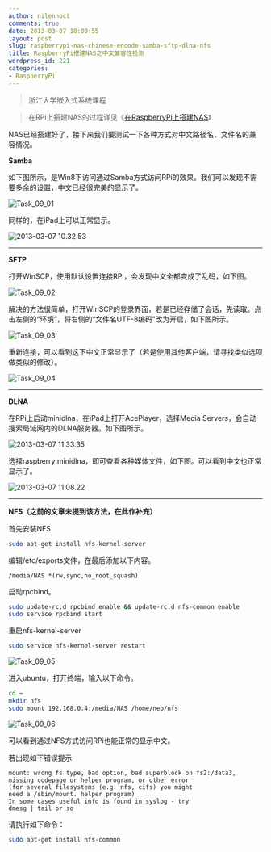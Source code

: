 ```yaml
---
author: nilennoct
comments: true
date: 2013-03-07 18:00:55
layout: post
slug: raspberrypi-nas-chinese-encode-samba-sftp-dlna-nfs
title: RaspberryPi搭建NAS之中文兼容性检测
wordpress_id: 221
categories:
- RaspberryPi
---
```


> 浙江大学嵌入式系统课程

> 在RPi上搭建NAS的过程详见《[在RaspberryPi上搭建NAS](http://www.nilennoct.com/raspberrypi-nas-samba-sftp/)》

NAS已经搭建好了，接下来我们要测试一下各种方式对中文路径名、文件名的兼容情况。

**Samba**

如下图所示，是Win8下访问通过Samba方式访问RPi的效果。我们可以发现不需要多余的设置，中文已经很完美的显示了。

![Task_09_01](http://img.nilennoct.com/wp-content/uploads/2013/03/Task_09_01.png)
<!-- more -->

同样的，在iPad上可以正常显示。

![2013-03-07 10.32.53](http://img.nilennoct.com/wp-content/uploads/2013/03/2013-03-07-10.32.53.png)

---

**SFTP**

打开WinSCP，使用默认设置连接RPi，会发现中文全都变成了乱码，如下图。

![Task_09_02](http://img.nilennoct.com/wp-content/uploads/2013/03/Task_09_02.png)

解决的方法很简单，打开WinSCP的登录界面，若是已经存储了会话，先读取。点击左侧的“环境”，将右侧的“文件名UTF-8编码”改为开启，如下图所示。

![Task_09_03](http://img.nilennoct.com/wp-content/uploads/2013/03/Task_09_03.png)

重新连接，可以看到这下中文正常显示了（若是使用其他客户端，请寻找类似选项做类似的修改）。

![Task_09_04](http://img.nilennoct.com/wp-content/uploads/2013/03/Task_09_04.png)

---

**DLNA**

在RPi上启动minidlna，在iPad上打开AcePlayer，选择Media Servers，会自动搜索局域网内的DLNA服务器。如下图所示。

![2013-03-07 11.33.35](http://img.nilennoct.com/wp-content/uploads/2013/03/2013-03-07-11.33.35.png)

选择raspberry:minidlna，即可查看各种媒体文件，如下图。可以看到中文也正常显示了。

![2013-03-07 11.08.22](http://img.nilennoct.com/wp-content/uploads/2013/03/2013-03-07-11.08.22.png)

---

**NFS（之前的文章未提到该方法，在此作补充）**

首先安装NFS

``` bash
sudo apt-get install nfs-kernel-server
```

编辑/etc/exports文件，在最后添加以下内容。

```
/media/NAS *(rw,sync,no_root_squash)
```

启动rpcbind。

``` bash
sudo update-rc.d rpcbind enable && update-rc.d nfs-common enable
sudo service rpcbind start
```

重启nfs-kernel-server

``` bash
sudo service nfs-kernel-server restart
```

![Task_09_05](http://img.nilennoct.com/wp-content/uploads/2013/03/Task_09_05.png)

进入ubuntu，打开终端，输入以下命令。

``` bash
cd ~
mkdir nfs
sudo mount 192.168.0.4:/media/NAS /home/neo/nfs
```

![Task_09_06](http://img.nilennoct.com/wp-content/uploads/2013/03/Task_09_06.png)

可以看到通过NFS方式访问RPi也能正常的显示中文。

若出现如下错误提示

```
mount: wrong fs type, bad option, bad superblock on fs2:/data3,
missing codepage or helper program, or other error
(for several filesystems (e.g. nfs, cifs) you might
need a /sbin/mount. helper program)
In some cases useful info is found in syslog - try
dmesg | tail or so
```

请执行如下命令：

``` bash
sudo apt-get install nfs-common
```
